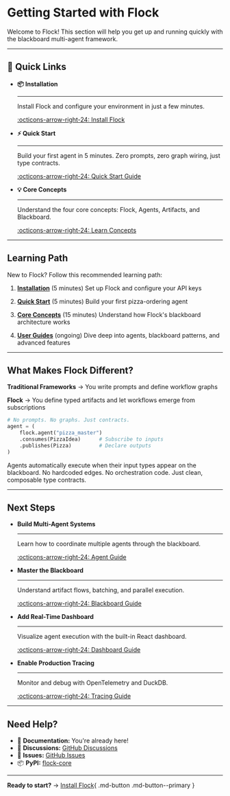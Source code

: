 # Getting Started with Flock

Welcome to Flock! This section will help you get up and running quickly with the blackboard multi-agent framework.

---

## 🚀 Quick Links

<div class="grid cards" markdown>

-   **📦 Installation**

    ---

    Install Flock and configure your environment in just a few minutes.

    [:octicons-arrow-right-24: Install Flock](installation.md)

-   **⚡ Quick Start**

    ---

    Build your first agent in 5 minutes. Zero prompts, zero graph wiring, just type contracts.

    [:octicons-arrow-right-24: Quick Start Guide](quick-start.md)

-   **💡 Core Concepts**

    ---

    Understand the four core concepts: Flock, Agents, Artifacts, and Blackboard.

    [:octicons-arrow-right-24: Learn Concepts](concepts.md)

</div>

---

## Learning Path

New to Flock? Follow this recommended learning path:

1. **[Installation](installation.md)** (5 minutes)
   Set up Flock and configure your API keys

2. **[Quick Start](quick-start.md)** (5 minutes)
   Build your first pizza-ordering agent

3. **[Core Concepts](concepts.md)** (15 minutes)
   Understand how Flock's blackboard architecture works

4. **[User Guides](../guides/)** (ongoing)
   Dive deep into agents, blackboard patterns, and advanced features

---

## What Makes Flock Different?

**Traditional Frameworks** → You write prompts and define workflow graphs

**Flock** → You define typed artifacts and let workflows emerge from subscriptions

```python
# No prompts. No graphs. Just contracts.
agent = (
    flock.agent("pizza_master")
    .consumes(PizzaIdea)      # Subscribe to inputs
    .publishes(Pizza)         # Declare outputs
)
```

Agents automatically execute when their input types appear on the blackboard. No hardcoded edges. No orchestration code. Just clean, composable type contracts.

---

## Next Steps

<div class="grid cards" markdown>

-   **Build Multi-Agent Systems**

    ---

    Learn how to coordinate multiple agents through the blackboard.

    [:octicons-arrow-right-24: Agent Guide](../guides/agents.md)

-   **Master the Blackboard**

    ---

    Understand artifact flows, batching, and parallel execution.

    [:octicons-arrow-right-24: Blackboard Guide](../guides/blackboard.md)

-   **Add Real-Time Dashboard**

    ---

    Visualize agent execution with the built-in React dashboard.

    [:octicons-arrow-right-24: Dashboard Guide](../guides/dashboard.md)

-   **Enable Production Tracing**

    ---

    Monitor and debug with OpenTelemetry and DuckDB.

    [:octicons-arrow-right-24: Tracing Guide](../guides/tracing/)

</div>

---

## Need Help?

- 📖 **Documentation:** You're already here!
- 💬 **Discussions:** [GitHub Discussions](https://github.com/whiteducksoftware/flock/discussions)
- 🐛 **Issues:** [GitHub Issues](https://github.com/whiteducksoftware/flock/issues)
- 📦 **PyPI:** [flock-core](https://pypi.org/project/flock-core/)

---

**Ready to start?** → [Install Flock](installation.md){ .md-button .md-button--primary }
